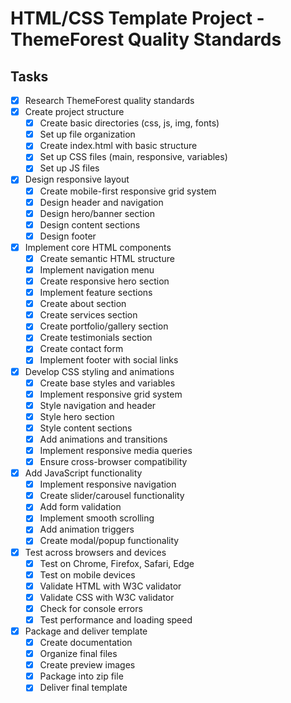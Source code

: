 # HTML/CSS Template Project - ThemeForest Quality Standards

## Tasks

- [x] Research ThemeForest quality standards
- [x] Create project structure
  - [x] Create basic directories (css, js, img, fonts)
  - [x] Set up file organization
  - [x] Create index.html with basic structure
  - [x] Set up CSS files (main, responsive, variables)
  - [x] Set up JS files
- [x] Design responsive layout
  - [x] Create mobile-first responsive grid system
  - [x] Design header and navigation
  - [x] Design hero/banner section
  - [x] Design content sections
  - [x] Design footer
- [x] Implement core HTML components
  - [x] Create semantic HTML structure
  - [x] Implement navigation menu
  - [x] Create responsive hero section
  - [x] Implement feature sections
  - [x] Create about section
  - [x] Create services section
  - [x] Create portfolio/gallery section
  - [x] Create testimonials section
  - [x] Create contact form
  - [x] Implement footer with social links
- [x] Develop CSS styling and animations
  - [x] Create base styles and variables
  - [x] Implement responsive grid system
  - [x] Style navigation and header
  - [x] Style hero section
  - [x] Style content sections
  - [x] Add animations and transitions
  - [x] Implement responsive media queries
  - [x] Ensure cross-browser compatibility
- [x] Add JavaScript functionality
  - [x] Implement responsive navigation
  - [x] Create slider/carousel functionality
  - [x] Add form validation
  - [x] Implement smooth scrolling
  - [x] Add animation triggers
  - [x] Create modal/popup functionality
- [x] Test across browsers and devices
  - [x] Test on Chrome, Firefox, Safari, Edge
  - [x] Test on mobile devices
  - [x] Validate HTML with W3C validator
  - [x] Validate CSS with W3C validator
  - [x] Check for console errors
  - [x] Test performance and loading speed
- [x] Package and deliver template
  - [x] Create documentation
  - [x] Organize final files
  - [x] Create preview images
  - [x] Package into zip file
  - [x] Deliver final template
